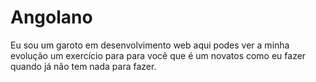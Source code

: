# Angolano
Eu sou um garoto em desenvolvimento web  aqui podes ver a minha evolução
um exercício para para você que é um novatos como eu  fazer quando já não tem nada para fazer.

